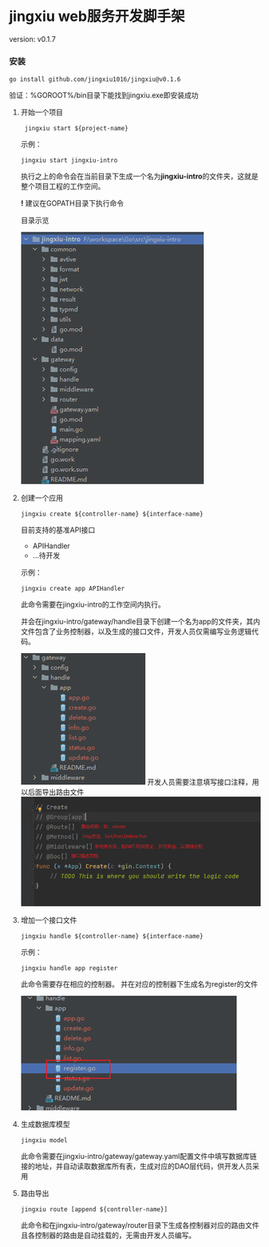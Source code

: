 # jingxiu web服务开发脚手架
version: v0.1.7  

### 安装
```shell
go install github.com/jingxiu1016/jingxiu@v0.1.6
```
验证：%GOROOT%/bin目录下能找到jingxiu.exe即安装成功

1. 开始一个项目
   ```shell
    jingxiu start ${project-name}
    ```
   示例：
   ```shell
   jingxiu start jingxiu-intro
   ```
   执行之上的命令会在当前目录下生成一个名为**jingxiu-intro**的文件夹，这就是整个项目工程的工作空间。
   
   **!** 建议在GOPATH目录下执行命令
   
   目录示览
   
   ![img.png](static/img.png)
2. 创建一个应用
    ```shell
    jingxiu create ${controller-name} ${interface-name}
    ```
   目前支持的基准API接口
   - APIHandler
   - ...待开发
   
   示例：
   ```shell
   jingxiu create app APIHandler
   ```
   此命令需要在jingxiu-intro的工作空间内执行。
   
   并会在jingxiu-intro/gateway/handle目录下创建一个名为app的文件夹，其内文件包含了业务控制器，以及生成的接口文件，开发人员仅需编写业务逻辑代码。
   
   ![img_1.png](static/img_1.png)
   开发人员需要注意填写接口注释，用以后面导出路由文件
   ![img_2.png](static/img_2.png)
3. 增加一个接口文件
   ```shell
   jingxiu handle ${controller-name} ${interface-name} 
   ```
   
   示例：
   ```shell
   jingxiu handle app register 
   ```
   此命令需要存在相应的控制器。 并在对应的控制器下生成名为register的文件

   ![img_3.png](static/img_3.png)
4. 生成数据库模型
    ```shell
    jingxiu model
    ```
   此命令需要在jingxiu-intro/gateway/gateway.yaml配置文件中填写数据库链接的地址，并自动读取数据库所有表，生成对应的DAO层代码，供开发人员采用
5. 路由导出
    ```shell
    jingxiu route [append ${controller-name}]
    ```
   此命令和在jingxiu-intro/gateway/router目录下生成各控制器对应的路由文件
   且各控制器的路由是自动挂载的，无需由开发人员编写。